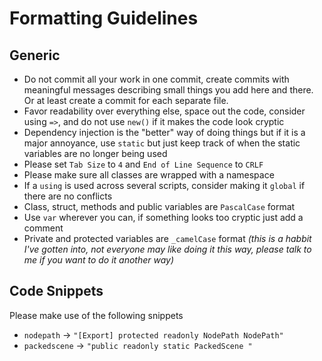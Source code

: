 # Formatting Guidelines

## Generic

- Do not commit all your work in one commit, create commits with meaningful messages describing small things you add here and there. Or at least create a commit for each separate file.
- Favor readability over everything else, space out the code, consider using `=>`, and do not use `new()` if it makes the code look cryptic
- Dependency injection is the "better" way of doing things but if it is a major annoyance, use `static` but just keep track of when the static variables are no longer being used
- Please set `Tab Size` to `4` and `End of Line Sequence` to `CRLF`
- Please make sure all classes are wrapped with a namespace
- If a `using` is used across several scripts, consider making it `global` if there are no conflicts
- Class, struct, methods and public variables are `PascalCase` format
- Use `var` wherever you can, if something looks too cryptic just add a comment
- Private and protected variables are `_camelCase` format *(this is a habbit I've gotten into, not everyone may like doing it this way, please talk to me if you want to do it another way)*

## Code Snippets

Please make use of the following snippets

- `nodepath` -> `"[Export] protected readonly NodePath NodePath"`
- `packedscene` -> `"public readonly static PackedScene "`
